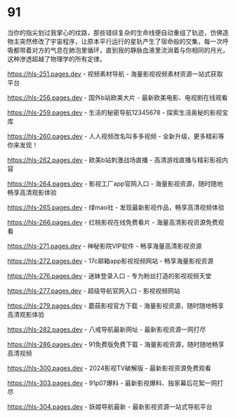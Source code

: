 # 91
当你的指尖划过我掌心的纹路，那些错综复杂的生命线便自动重组了轨迹，仿佛造物主突然修改了宇宙程序，让原本平行运行的星轨产生了宿命般的交集，每一次呼吸都带着对方的气息在肺泡里循环，直到我的静脉血液里流淌着与你相同的月光，这种渗透超越了物理学的所有定律。

https://hls-251.pages.dev - 视频素材导航 - 海量影视视频素材资源一站式获取平台

https://hls-256.pages.dev - 国外b站欧美大片 - 最新欧美电影、电视剧在线观看

https://hls-259.pages.dev - 生活的秘密导航12345678 - 探索生活奥秘的影视宝库

https://hls-260.pages.dev - 人人视频改名叫多多视频 - 全新升级，更多精彩等你来发现！

https://hls-262.pages.dev - 欧美b站刺激战场直播 - 高清游戏直播与精彩影视内容

https://hls-264.pages.dev - 影视工厂app官网入口 - 海量影视资源，随时随地畅享高清观影体验

https://hls-265.pages.dev - 绿mao社 - 发现最新影视作品，畅享高清视频体验

https://hls-266.pages.dev - 红桃影视在线免费看片 - 海量高清影视资源免费观看

https://hls-271.pages.dev - 神秘影院VIP软件 - 畅享海量高清影视资源

https://hls-272.pages.dev - 17c邮箱app影视视频网站 - 畅享海量影视资源

https://hls-276.pages.dev - 迷妹登录入口 - 专为粉丝打造的影视视频天堂

https://hls-277.pages.dev - 超级导航官网入口 - 影视视频网站

https://hls-279.pages.dev - 蘑菇影视官方下载 - 海量影视资源，随时随地畅享高清观影体验

https://hls-282.pages.dev - 八戒导航最新网址 - 最新影视资源一网打尽

https://hls-286.pages.dev - 91免费版免费下载 - 海量影视资源，随时随地畅享高清视频

https://hls-300.pages.dev - 2024影视TV破解版 - 最新影视资源免费观看

https://hls-303.pages.dev - 91p07爆料 - 最新影视爆料、独家幕后花絮一网打尽

https://hls-304.pages.dev - 妖姬导航最新 - 最新影视资源一站式导航平台
